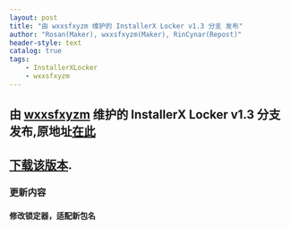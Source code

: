 ```yaml
---
layout: post
title: "由 wxxsfxyzm 维护的 InstallerX Locker v1.3 分支 发布"
author: "Rosan(Maker), wxxsfxyzm(Maker), RinCynar(Repost)"
header-style: text
catalog: true
tags:
    - InstallerXLocker
    - wxxsfxyzm
---
```


## 由 [wxxsfxyzm](https://github.com/wxxsfxyzm) 维护的 InstallerX Locker v1.3 分支 发布,原地址[在此](https://github.com/wxxsfxyzm/InstallerX-Revived/releases/tag/v2.2)
## [下载该版本](/file/InstallerX_Locker-wxxsfxyzm-1.3.apk).

### 更新内容

#### 修改锁定器，适配新包名